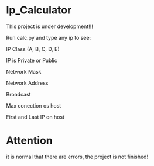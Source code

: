 # Ip_Calculator

This project is under development!!!

Run calc.py and type any ip to see:

IP Class (A, B, C, D, E)

IP is Private or Public

Network Mask

Network Address

Broadcast

Max conection os host

First and Last IP on host

# Attention 
it is normal that there are errors, the project is not finished!
